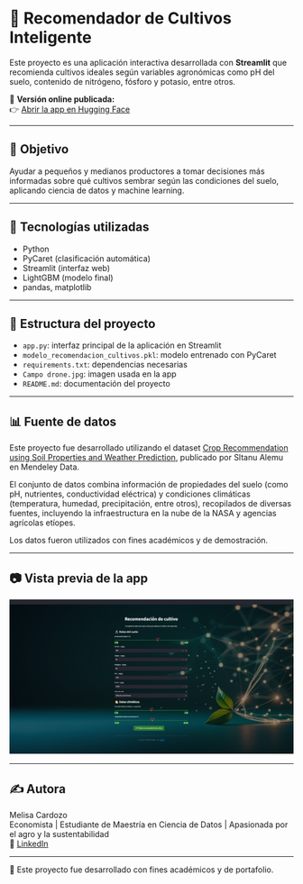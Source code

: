 # 🌱 Recomendador de Cultivos Inteligente

Este proyecto es una aplicación interactiva desarrollada con **Streamlit** que recomienda cultivos ideales según variables agronómicas como pH del suelo, contenido de nitrógeno, fósforo y potasio, entre otros.

🔗 **Versión online publicada:**  
👉 [Abrir la app en Hugging Face](https://huggingface.co/spaces/Melisa-Cardozo/cultivo-inteligente)

---

## 📌 Objetivo

Ayudar a pequeños y medianos productores a tomar decisiones más informadas sobre qué cultivos sembrar según las condiciones del suelo, aplicando ciencia de datos y machine learning.

---

## 🧠 Tecnologías utilizadas

- Python
- PyCaret (clasificación automática)
- Streamlit (interfaz web)
- LightGBM (modelo final)
- pandas, matplotlib

---

## 📁 Estructura del proyecto

- `app.py`: interfaz principal de la aplicación en Streamlit
- `modelo_recomendacion_cultivos.pkl`: modelo entrenado con PyCaret
- `requirements.txt`: dependencias necesarias
- `Campo drone.jpg`: imagen usada en la app
- `README.md`: documentación del proyecto

---

## 📊 Fuente de datos

Este proyecto fue desarrollado utilizando el dataset [Crop Recommendation using Soil Properties and Weather Prediction](https://data.mendeley.com/datasets/8v757rr4st/1), publicado por Sltanu Alemu en Mendeley Data.

El conjunto de datos combina información de propiedades del suelo (como pH, nutrientes, conductividad eléctrica) y condiciones climáticas (temperatura, humedad, precipitación, entre otros), recopilados de diversas fuentes, incluyendo la infraestructura en la nube de la NASA y agencias agrícolas etíopes.

Los datos fueron utilizados con fines académicos y de demostración.

---

## 📷 Vista previa de la app

![Vista de la app funcionando](vista_app.png)

---

## ✍️ Autora

Melisa Cardozo  
Economista | Estudiante de Maestría en Ciencia de Datos | Apasionada por el agro y la sustentabilidad  
🔗 [LinkedIn](https://www.linkedin.com/in/melisacardozo)

---

📌 Este proyecto fue desarrollado con fines académicos y de portafolio.
